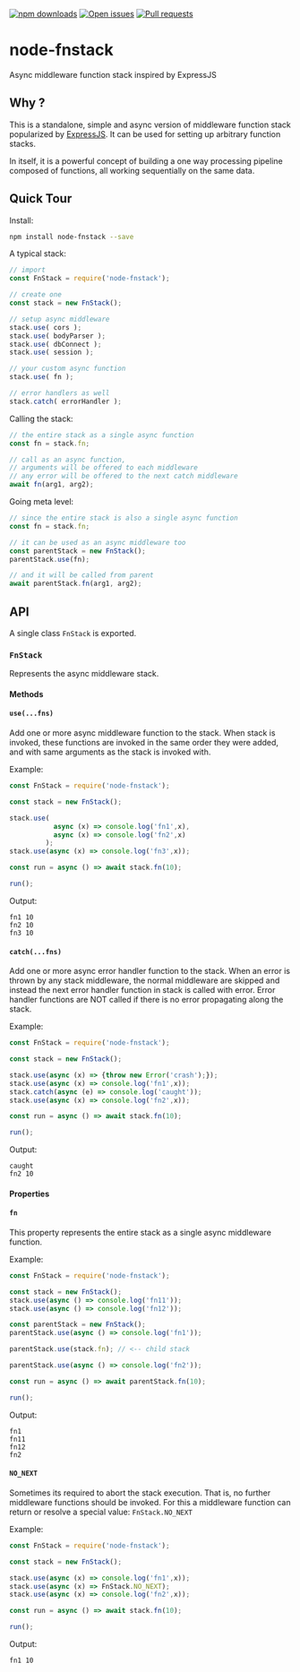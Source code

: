 [![npm downloads](https://img.shields.io/npm/dt/node-fnstack.svg)](https://www.npmjs.com/package/node-fnstack)
[![Open issues](https://img.shields.io/github/issues/codebysd/node-fnstack.svg)](https://github.com/codebysd/node-fnstack/issues)
[![Pull requests](https://img.shields.io/github/issues-pr/codebysd/node-fnstack.svg)](https://github.com/codebysd/node-fnstack/pulls)

# node-fnstack
Async middleware function stack inspired by ExpressJS

## Why ?
This is a standalone, simple and async version of middleware function stack popularized by [ExpressJS](https://expressjs.com/en/guide/using-middleware.html). It can be used for setting up arbitrary function stacks.

In itself, it is a powerful concept of building a one way processing pipeline composed of functions, 
all working sequentially on the same data.

## Quick Tour

Install:

```bash
npm install node-fnstack --save
```

A typical stack:

```javascript
// import
const FnStack = require('node-fnstack');

// create one
const stack = new FnStack();

// setup async middleware
stack.use( cors );
stack.use( bodyParser );
stack.use( dbConnect );
stack.use( session );

// your custom async function
stack.use( fn );

// error handlers as well
stack.catch( errorHandler );
```

Calling the stack:

```javascript
// the entire stack as a single async function
const fn = stack.fn;

// call as an async function, 
// arguments will be offered to each middleware
// any error will be offered to the next catch middleware
await fn(arg1, arg2);
```

Going meta level:

```javascript
// since the entire stack is also a single async function
const fn = stack.fn;

// it can be used as an async middleware too
const parentStack = new FnStack();
parentStack.use(fn);

// and it will be called from parent
await parentStack.fn(arg1, arg2);
```

## API

A single class `FnStack` is exported.

### `FnStack`

Represents the async middleware stack.

#### Methods

#### `use(...fns)`

Add one or more async middleware function to the stack. When stack is invoked, these functions are 
invoked in the same order they were added, and with same arguments as the stack is invoked with.

Example:

```javascript
const FnStack = require('node-fnstack');

const stack = new FnStack();

stack.use(  
           async (x) => console.log('fn1',x), 
           async (x) => console.log('fn2',x)
         );
stack.use(async (x) => console.log('fn3',x));

const run = async () => await stack.fn(10);

run();
```

Output:
```
fn1 10
fn2 10
fn3 10
```

#### `catch(...fns)`

Add one or more async error handler function to the stack. When an error is thrown by any stack 
middleware, the normal middleware are skipped and instead the next error handler function in stack 
is called with error. Error handler functions are NOT called if there is no error propagating 
along the stack.

Example:

```javascript
const FnStack = require('node-fnstack');

const stack = new FnStack();

stack.use(async (x) => {throw new Error('crash');});
stack.use(async (x) => console.log('fn1',x));
stack.catch(async (e) => console.log('caught'));
stack.use(async (x) => console.log('fn2',x));

const run = async () => await stack.fn(10);

run();
```

Output:

```
caught
fn2 10
```

#### Properties

#### `fn`

This property represents the entire stack as a single async middleware function.

Example:

```javascript
const FnStack = require('node-fnstack');

const stack = new FnStack();
stack.use(async () => console.log('fn11'));
stack.use(async () => console.log('fn12'));

const parentStack = new FnStack();
parentStack.use(async () => console.log('fn1'));

parentStack.use(stack.fn); // <-- child stack

parentStack.use(async () => console.log('fn2'));

const run = async () => await parentStack.fn(10);

run();
```

Output:

```
fn1
fn11
fn12
fn2
```

#### `NO_NEXT`

Sometimes its required to abort the stack execution. That is, no further middleware functions 
should be invoked. For this a middleware function can return or resolve a special value:
`FnStack.NO_NEXT`

Example:

```javascript
const FnStack = require('node-fnstack');

const stack = new FnStack();

stack.use(async (x) => console.log('fn1',x));
stack.use(async (x) => FnStack.NO_NEXT);
stack.use(async (x) => console.log('fn2',x));

const run = async () => await stack.fn(10);

run();
```

Output:

```
fn1 10
```

